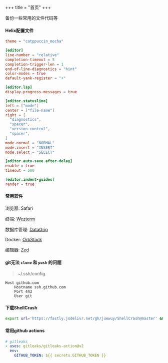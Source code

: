 +++
title = "首页"
+++

备份一些常用的文件代码等

#### Helix配置文件

```toml
theme = "catppuccin_mocha"

[editor]
line-number = "relative"
completion-timeout = 5
completion-trigger-len = 1
end-of-line-diagnostics = "hint"
color-modes = true
default-yank-register = "+"

[editor.lsp]
display-progress-messages = true

[editor.statusline]
left = ["mode"]
center = ["file-name"]
right = [
  "diagnostics",
  "spacer",
  "version-control",
  "spacer",
]
mode.normal = "NORMAL"
mode.insert = "INSERT"
mode.select = "SELECT"

[editor.auto-save.after-delay]
enable = true
timeout = 500

[editor.indent-guides]
render = true
```

#### 常用软件

浏览器: Safari

终端: [Wezterm](https://wezfurlong.org/wezterm/index.html)

数据库管理: [DataGrip](https://www.jetbrains.com/zh-cn/datagrip/)

Docker: [OrbStack](https://orbstack.dev)

编辑器: [Zed](https://zed.dev)

#### git无法 `clone` 和 `push` 的问题

> ~/.ssh/config

```
Host github.com
    Hostname ssh.github.com
    Port 443
    User git
```

#### 下载ShellCrash

```bash
export url='https://fastly.jsdelivr.net/gh/juewuy/ShellCrash@master' && sh -c "$(curl -kfsSl $url/install.sh)" && source /etc/profile &> /dev/null
```

#### 常用github actions

```yaml
# gitleaks
- uses: gitleaks/gitleaks-action@v2
  env:
    GITHUB_TOKEN: ${{ secrets.GITHUB_TOKEN }}
```
